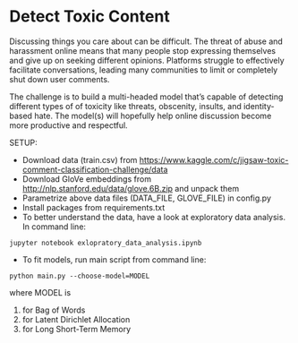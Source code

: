 # Detect Toxic Content

Discussing things you care about can be difficult. The threat of abuse and harassment online means that many people stop expressing themselves and give up on seeking different opinions. Platforms struggle to effectively facilitate conversations, leading many communities to limit or completely shut down user comments.

The challenge is to build a multi-headed model that’s capable of detecting different types of of toxicity like threats, obscenity, insults, and identity-based hate. The model(s) will hopefully help online discussion become more productive and respectful.

SETUP:

* Download data (train.csv) from https://www.kaggle.com/c/jigsaw-toxic-comment-classification-challenge/data
* Download GloVe embeddings from http://nlp.stanford.edu/data/glove.6B.zip and unpack them
* Parametrize above data files (DATA_FILE, GLOVE_FILE) in config.py
* Install packages from requirements.txt
* To better understand the data, have a look at exploratory data analysis. In command line:
```
jupyter notebook exlopratory_data_analysis.ipynb
```
* To fit models, run main script from command line:
```
python main.py --choose-model=MODEL
```
where MODEL is
1. for Bag of Words
2. for Latent Dirichlet Allocation
3. for Long Short-Term Memory

